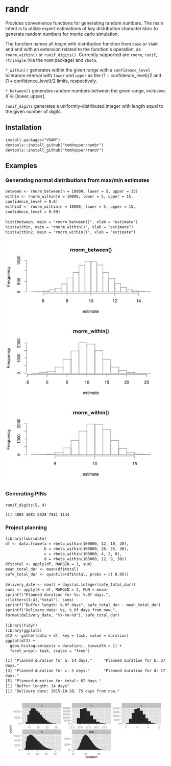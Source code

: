 # randr

Provides convenience functions for generating random numbers. The main intent is to utilize expert estimations of key distribution characteristics to generate random numbers for monte carlo simulation.

The function names all begin with distribution function from `base` or `VGAM` and end with an extension related to the function's operation, as `rnorm_within()` or `runif_digits()`. Currently supported are `rnorm`, `runif`, `rtriangle` (via the `VGAM` package) and `rbeta`.

`*_within()` generates within the given range with a `confidence_level` tolerance interval with `lower` and `upper` as the $(1 - \mathrm{confidence\_level})/2$ and $(1 + \mathrm{confidence\_level})/2$ limits, respectively.

`*_between()` generates random numbers between the given range, inclusive. $X \in \left[\mathrm{lower}, \mathrm{upper}\right]$.

`runif_digits` generates a uniformly-distributed integer with length equal to the given number of digits. 

## Installation

```{r}
install.packages("VGAM")
devtools::install_github("tomhopper/numbr")
devtools::install_github("tomhopper/randr")
```

## Examples

### Generating normal distributions from max/min estimates

```{r}
between <- rnorm_between(n = 10000, lower = 5, upper = 15)
within <- rnorm_within(n = 10000, lower = 5, upper = 15, confidence_level = 0.8)
within2 <- rnorm_within(n = 10000, lower = 5, upper = 15, confidence_level = 0.99)

hist(between, main = "rnorm_between()", xlab = "estimate")
hist(within, main = "rnorm_within()", xlab = "estimate")
hist(within2, main = "rnorm_within()", xlab = "estimate")
```

![histogram of rnorm_between](figs/hist-rnorm_between.png)
![histogram of rnorm_within](figs/hist-rnorm_within.png)
![histogram of rnorm_within](figs/hist-rnorm_within-2.png)

### Generating PINs

```{r}
runif_digits(5, 4)
```

```
[1] 4803 3681 5528 7581 1144
```

### Project planning
```{r}
library(lubridate)
df <- data.frame(a = rbeta_within(100000, 12, 10, 20),
                 b = rbeta_within(100000, 26, 25, 30),
                 c = rbeta_within(100000, 4, 2, 8),
                 d = rbeta_within(100000, 12, 9, 30))
df$total <- apply(df, MARGIN = 1, sum)
mean_total_dur <- mean(df$total)
safe_total_dur <- quantile(df$total, probs = c( 0.95))

delivery_date <- now() + days(as.integer(safe_total_dur))
sums <- apply(X = df, MARGIN = 2, FUN = mean)
sprintf("Planned duration for %s: %.0f days.", c(letters[1:4],"total"), sums)
sprintf("Buffer length: %.0f days", safe_total_dur - mean_total_dur)
sprintf("Delivery date: %s, %.0f days from now.", format(delivery_date, "%Y-%m-%d"), safe_total_dur)

library(tidyr)
library(ggplot2)
df2 <- gather(data = df, key = task, value = duration)
ggplot(df2) +
  geom_histogram(aes(x = duration), binwidth = 1) +
  facet_wrap(~ task, scales = "free")

```

```
[1] "Planned duration for a: 14 days."     "Planned duration for b: 27 days."    
[3] "Planned duration for c: 5 days."      "Planned duration for d: 17 days."    
[5] "Planned duration for total: 62 days."
[1] "Buffer length: 14 days"
[1] "Delivery date: 2015-10-20, 75 days from now."
```
![plot of durations](figs/duration-plot.png)
